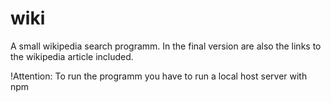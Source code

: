 # wiki

A small wikipedia search programm. In the final version are also the links to the wikipedia article included. 

!Attention: To run the programm you have to run a local host server with npm
